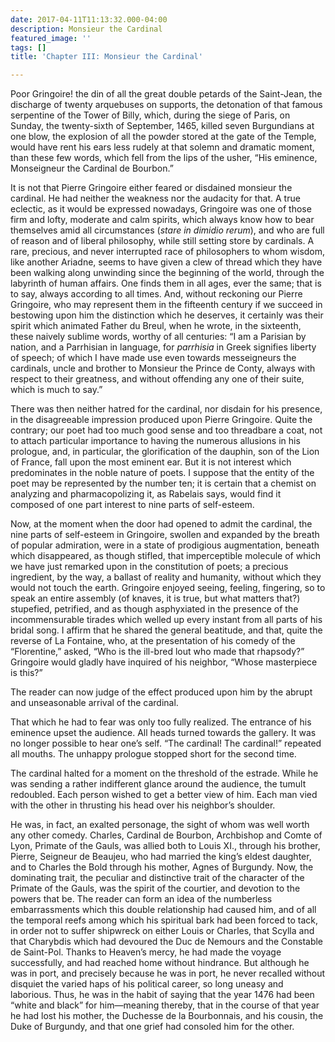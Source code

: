 ```yaml
---
date: 2017-04-11T11:13:32.000-04:00
description: Monsieur the Cardinal
featured_image: ''
tags: []
title: 'Chapter III: Monsieur the Cardinal'

---
```

Poor Gringoire! the din of all the great double petards of the Saint-Jean,
the discharge of twenty arquebuses on supports, the detonation of that
famous serpentine of the Tower of Billy, which, during the siege of Paris,
on Sunday, the twenty-sixth of September, 1465, killed seven Burgundians
at one blow, the explosion of all the powder stored at the gate of the
Temple, would have rent his ears less rudely at that solemn and dramatic
moment, than these few words, which fell from the lips of the usher, “His
eminence, Monseigneur the Cardinal de Bourbon.”

It is not that Pierre Gringoire either feared or disdained monsieur the
cardinal. He had neither the weakness nor the audacity for that. A true
eclectic, as it would be expressed nowadays, Gringoire was one of those
firm and lofty, moderate and calm spirits, which always know how to bear
themselves amid all circumstances (_stare in dimidio rerum_), and who
are full of reason and of liberal philosophy, while still setting store by
cardinals. A rare, precious, and never interrupted race of philosophers to
whom wisdom, like another Ariadne, seems to have given a clew of thread
which they have been walking along unwinding since the beginning of the
world, through the labyrinth of human affairs. One finds them in all ages,
ever the same; that is to say, always according to all times. And, without
reckoning our Pierre Gringoire, who may represent them in the fifteenth
century if we succeed in bestowing upon him the distinction which he
deserves, it certainly was their spirit which animated Father du Breul,
when he wrote, in the sixteenth, these naively sublime words, worthy of
all centuries: “I am a Parisian by nation, and a Parrhisian in language,
for _parrhisia_ in Greek signifies liberty of speech; of which I have
made use even towards messeigneurs the cardinals, uncle and brother to
Monsieur the Prince de Conty, always with respect to their greatness, and
without offending any one of their suite, which is much to say.”

There was then neither hatred for the cardinal, nor disdain for his
presence, in the disagreeable impression produced upon Pierre Gringoire.
Quite the contrary; our poet had too much good sense and too threadbare a
coat, not to attach particular importance to having the numerous allusions
in his prologue, and, in particular, the glorification of the dauphin, son
of the Lion of France, fall upon the most eminent ear. But it is not
interest which predominates in the noble nature of poets. I suppose that
the entity of the poet may be represented by the number ten; it is certain
that a chemist on analyzing and pharmacopolizing it, as Rabelais says,
would find it composed of one part interest to nine parts of self-esteem.

Now, at the moment when the door had opened to admit the cardinal, the
nine parts of self-esteem in Gringoire, swollen and expanded by the breath
of popular admiration, were in a state of prodigious augmentation, beneath
which disappeared, as though stifled, that imperceptible molecule of which
we have just remarked upon in the constitution of poets; a precious
ingredient, by the way, a ballast of reality and humanity, without which
they would not touch the earth. Gringoire enjoyed seeing, feeling,
fingering, so to speak an entire assembly (of knaves, it is true, but what
matters that?) stupefied, petrified, and as though asphyxiated in the
presence of the incommensurable tirades which welled up every instant from
all parts of his bridal song. I affirm that he shared the general
beatitude, and that, quite the reverse of La Fontaine, who, at the
presentation of his comedy of the “Florentine,” asked, “Who is the
ill-bred lout who made that rhapsody?” Gringoire would gladly have
inquired of his neighbor, “Whose masterpiece is this?”

The reader can now judge of the effect produced upon him by the abrupt and
unseasonable arrival of the cardinal.

That which he had to fear was only too fully realized. The entrance of his
eminence upset the audience. All heads turned towards the gallery. It was
no longer possible to hear one’s self. “The cardinal! The cardinal!”
repeated all mouths. The unhappy prologue stopped short for the second
time.

The cardinal halted for a moment on the threshold of the estrade. While he
was sending a rather indifferent glance around the audience, the tumult
redoubled. Each person wished to get a better view of him. Each man vied
with the other in thrusting his head over his neighbor’s shoulder.

He was, in fact, an exalted personage, the sight of whom was well worth
any other comedy. Charles, Cardinal de Bourbon, Archbishop and Comte of
Lyon, Primate of the Gauls, was allied both to Louis XI., through his
brother, Pierre, Seigneur de Beaujeu, who had married the king’s eldest
daughter, and to Charles the Bold through his mother, Agnes of Burgundy.
Now, the dominating trait, the peculiar and distinctive trait of the
character of the Primate of the Gauls, was the spirit of the courtier, and
devotion to the powers that be. The reader can form an idea of the
numberless embarrassments which this double relationship had caused him,
and of all the temporal reefs among which his spiritual bark had been
forced to tack, in order not to suffer shipwreck on either Louis or
Charles, that Scylla and that Charybdis which had devoured the Duc de
Nemours and the Constable de Saint-Pol. Thanks to Heaven’s mercy, he had
made the voyage successfully, and had reached home without hindrance. But
although he was in port, and precisely because he was in port, he never
recalled without disquiet the varied haps of his political career, so long
uneasy and laborious. Thus, he was in the habit of saying that the year
1476 had been “white and black” for him—meaning thereby, that in the
course of that year he had lost his mother, the Duchesse de la
Bourbonnais, and his cousin, the Duke of Burgundy, and that one grief had
consoled him for the other.